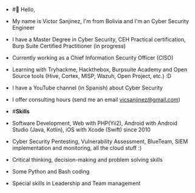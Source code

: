 - #👋 Hello, 
- My name is Victor Sanjinez, I'm from Bolivia and I'm an Cyber Security Engineer

- I have a Master Degree in Cyber Security, CEH Practical certification, Burp Suite Certified Practitioner (in progress)
- Currently working as a Chief Information Security Officer (CISO)
- Learning with Tryhackme, Hackthebox, Burpsuite Academy and Open Source tools (Hive, Cortex, MISP, Wazuh, Open Project, etc.) :D
- I have a YouTube channel (in Spanish) about Cyber Security
- I offer consulting hours (send me an email vicsanjinez@gmail.com)

- #**Skills**
- Software Development, Web with PHP(Yii2), Android with Android Studio (Java, Kotlin), iOS with Xcode (Swift) since 2010
- Cyber Security Pentesting, Vulnerability Assessment, BlueTeam, SIEM implementation and monitoring, all the cloud stuff :)
- Critical thinking, decision-making and problem solving skills
- Some Python and Bash coding

- Special skills in Leadership and Team management

<!---
vicsanjinez/vicsanjinez is a ✨ special ✨ repository because its `README.md` (this file) appears on your GitHub profile.
You can click the Preview link to take a look at your changes.
--->
